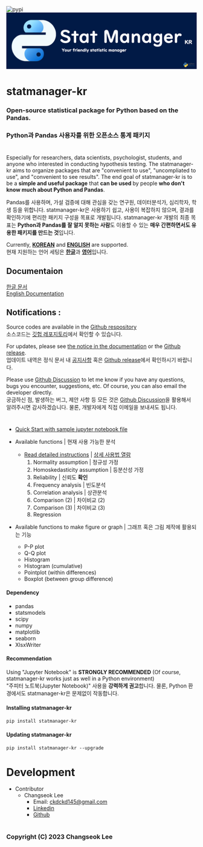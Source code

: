 
![pypi](https://badge.fury.io/py/statmanager-kr.svg)
![logo](./doc/logo.png)

# statmanager-kr
### Open-source statistical package for Python based on the Pandas.    
### Python과 Pandas 사용자를 위한 오픈소스 통계 패키지
 
#

Especially for researchers, data scientists, psychologist, students, and anyone who interested in conducting hypothesis testing. The statmanager-kr aims to organize packages that are "convenient to use", "uncompliated to use", and "convenient to see results". The end goal of statmanager-kr is to be a <b>simple and useful package</b> that <b>can be used </b>by people <b>who don't know much about Python and Pandas</b>.  

Pandas를 사용하며, 가설 검증에 대해 관심을 갖는 연구원, 데이터분석가, 심리학자, 학생 등을 위합니다. statmanager-kr은 사용하기 쉽고, 사용이 복잡하지 않으며, 결과를 확인하기에 편리한 패키지 구성을 목표로 개발됩니다. statmanager-kr 개발의 최종 목표는 <b>Python과 Pandas를 잘 알지 못하는 사람</b>도 이용할 수 있는 <b>매우 간편하면서도 유용한 패키지를 만드는 것</b>입니다.  

Currently, <b><u>KOREAN</u></b> and <b><u>ENGLISH</u></b> are supported.   
현재 지원하는 언어 세팅은 <b><u>한글</u></b>과 <b><u>영어</u></b>입니다. 


## Documentaion
[한글 문서](https://cslee145.notion.site/cslee145/fd776d4f9a4f4c9db2cf1bbe60726971?v=3b2b237555fc4cd3a41a8da337d80c01)   
[English Documentation](https://cslee145.notion.site/60cbfcbc90614fe990e02ab8340630cc?v=4991650ae5ce4427a215d1043802f5c0&pvs=4)


## Notifications :
Source codes are available in the [Github respository](https://github.com/ckdckd145/statmanager-kr)  
소스코드는 [깃헙 레포지토리](https://github.com/ckdckd145/statmanager-kr)에서 확인할 수 있습니다.  

For updates, please see [the notice in the documentation]((https://www.notion.so/cslee145/NOTICEs-4bb2177eeb0f412a81b8dbd3215058e6)) or the [Github release](https://github.com/ckdckd145/statmanager-kr/releases).  
업데이트 내역은 정식 문서 내 [공지사항](https://www.notion.so/cslee145/NOTICEs-4bb2177eeb0f412a81b8dbd3215058e6) 혹은 [Github release](https://github.com/ckdckd145/statmanager-kr/releases)에서 확인하시기 바랍니다.    

Please use [Github Discussion](https://github.com/ckdckd145/statmanager-kr/discussions) to let me know if you have any questions, bugs you encounter, suggestions, etc. Of course, you can also email the developer directly.   
궁금하신 점, 발생하는 버그, 제안 사항 등 모든 것은 [Github Discussion](https://github.com/ckdckd145/statmanager-kr/discussions)을 활용해서 알려주시면 감사하겠습니다. 물론, 개발자에게 직접 이메일을 보내셔도 됩니다. 


#
* [Quick Start with sample jupyter notebook file](https://github.com/ckdckd145/statmanager-kr/blob/main/test.ipynb) 
* Available functions | 현재 사용 가능한 분석
  * [Read detailed instructions](https://www.notion.so/cslee145/Documentation-74a610c12881402d96dc5d1654f97433?pvs=4#be93db7f4159419fa73eb324d6567793)  | [상세 사용법 열람](https://www.notion.so/cslee145/dded43262f784c70a37fddb11ec7c9d1?pvs=4#ef9a4aacd8b34b96bd7a4abdea4f5170)
    1. Normality assumption | 정규성 가정
    2. Homoskedasticity assumption | 등분산성 가정
    3. Reliability | 신뢰도 **확인**
    4. Frequency analysis  | 빈도분석
    5. Correlation analysis | 상관분석
    6. Comparison (2) | 차이비교 (2)
    7. Comparison (3) | 차이비교 (3)
    8. Regression


* Available functions to make figure or graph | 그래프 혹은 그림 제작에 활용되는 기능
  * P-P plot 
  * Q-Q plot 
  * Histogram 
  * Histogram (cumulative)
  * Pointplot (within differences)
  * Boxplot (between group difference)

#### Dependency
* pandas
* statsmodels
* scipy
* numpy
* matplotlib
* seaborn
* XlsxWriter

#### Recommendation
Using "Jupyter Notebook" is <b>STRONGLY RECOMMENDED</b> (Of course, statmanager-kr works just as well in a Python environment)   
"주피터 노트북(Jupyter Notebook)" 사용을 <b>강력하게 권고</b>합니다. 물론, Python 환경에서도 statmanager-kr은 문제없이 작동합니다.  

#### Installing statmanager-kr
    pip install statmanager-kr

#### Updating statmanager-kr
    pip install statmanager-kr --upgrade



# Development

* Contributor   
    * Changseok Lee   
      * Email: ckdckd145@gmail.com   
      * [Linkedin](www.linkedin.com/in/cslee0052)   
      * [Github](https://github.com/ckdckd145)




#
### Copyright (C) 2023 Changseok Lee